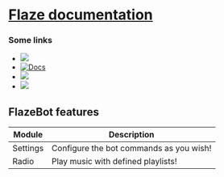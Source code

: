 # [Flaze documentation](https://docs.flazebot.com)  

### Some links
 * [<img src="https://discordapp.com/api/guilds/813024193968734239/widget.png">](https://discord.flazebot.com)
 * [![Docs](https://img.shields.io/badge/Flaze-Docs-orange?style=flat-square)](https://docs.flazebot.com)
 * [<img src="https://img.shields.io/badge/Flaze-Invite-green?style=flat-square">](https://invite.flazebot.com)
 * [<img src="https://img.shields.io/badge/Flaze-Status-blue?style=flat-square">](https://status.flazebot.com)
  
 ## FlazeBot features

|Module|Description|
|-------|-----------|
|Settings|Configure the bot commands as you wish!|
|Radio|Play music with defined playlists! |

